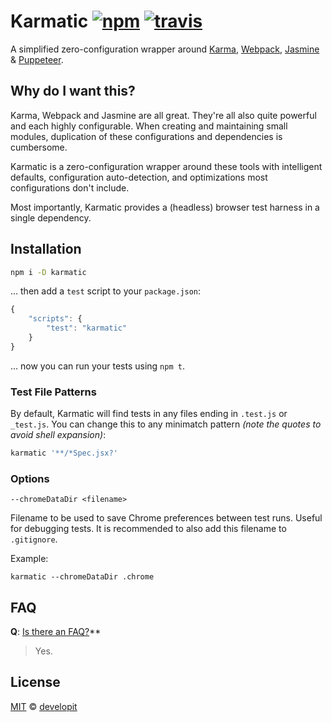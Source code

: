 # Karmatic [![npm](https://img.shields.io/npm/v/karmatic.svg)](https://npm.im/karmatic) [![travis](https://travis-ci.org/developit/karmatic.svg?branch=master)](https://travis-ci.org/developit/karmatic)

A simplified zero-configuration wrapper around [Karma], [Webpack], [Jasmine] & [Puppeteer].


## Why do I want this?

Karma, Webpack and Jasmine are all great. They're all also quite powerful and each highly configurable. When creating and maintaining small modules, duplication of these configurations and dependencies is cumbersome.

Karmatic is a zero-configuration wrapper around these tools with intelligent defaults, configuration auto-detection, and optimizations most configurations don't include.

Most importantly, Karmatic provides a (headless) browser test harness in a single dependency.


## Installation

```sh
npm i -D karmatic
```

... then add a `test` script to your `package.json`:

```js
{
	"scripts": {
		"test": "karmatic"
	}
}
```

... now you can run your tests using `npm t`.


### Test File Patterns

By default, Karmatic will find tests in any files ending in `.test.js` or `_test.js`.
You can change this to any minimatch pattern _(note the quotes to avoid shell expansion)_:

```sh
karmatic '**/*Spec.jsx?'
```

### Options

`--chromeDataDir <filename>`

Filename to be used to save Chrome preferences between test runs. Useful for debugging tests. It is recommended to also add this filename to `.gitignore`.

Example:
```
karmatic --chromeDataDir .chrome
```

## FAQ

**Q**: [Is there an FAQ?](https://twitter.com/gauntface/status/956259291928776704)**

> Yes.


## License

[MIT](https://oss.ninja/mit/developit) © [developit](https://github.com/developit)


[Karma]: https://karma-runner.github.io
[Webpack]: https://webpack.js.org
[Jasmine]: https://jasmine.github.io
[Puppeteer]: https://github.com/GoogleChrome/puppeteer
